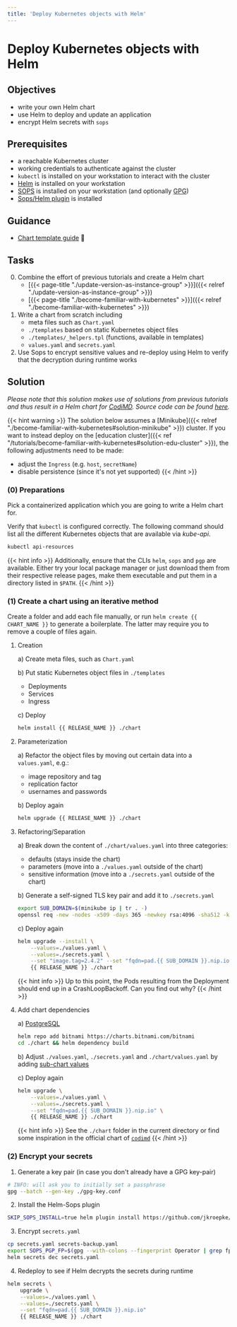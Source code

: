 ```yaml
---
title: 'Deploy Kubernetes objects with Helm'
---
```



Deploy Kubernetes objects with Helm
===================================


## Objectives

* write your own Helm chart
* use Helm to deploy and update an application
* encrypt Helm secrets with `sops` 


## Prerequisites

* a reachable Kubernetes cluster
* working credentials to authenticate against the cluster
* `kubectl` is installed on your workstation to interact with the cluster
* [Helm](https://helm.sh/docs/intro/install/) is installed on your workstation
* [SOPS](https://github.com/mozilla/sops#download) is installed on your workstation (and optionally [GPG](https://www.gnupg.org/download/))
* [Sops/Helm plugin](https://github.com/jkroepke/helm-secrets) is installed 


## Guidance

* [Chart template guide](https://helm.sh/docs/chart_template_guide/getting_started/) 📖


## Tasks

0. Combine the effort of previous tutorials and create a Helm chart
    * [{{< page-title "./update-version-as-instance-group" >}}]({{< relref "./update-version-as-instance-group" >}})
    * [{{< page-title "./become-familiar-with-kubernetes" >}}]({{< relref "./become-familiar-with-kubernetes" >}})
1. Write a chart from scratch including
    * meta files such as `Chart.yaml`
    * `./templates` based on static Kubernetes object files
    * `./templates/_helpers.tpl` (functions, available in templates)
    * `values.yaml` and `secrets.yaml`
2. Use Sops to encrypt sensitive values and re-deploy using Helm to verify that the decryption during runtime works 


## Solution

*Please note that this solution makes use of solutions from previous tutorials and
thus result in a Helm chart for [CodiMD](https://github.com/hackmdio/codimd#documentation).
Source code can be found
[here](https://github.com/lucendio/lecture-devops-code/tree/master/tutorials/09_deploy-workload-with-helm).*

{{< hint warning >}}
The solution below assumes a [Minikube]({{< relref "./become-familiar-with-kubernetes#solution-minikube" >}})
cluster. If you want to instead deploy on the
[education cluster]({{< ref "/tutorials/become-familiar-with-kubernetes#solution-edu-cluster" >}}), the following
adjustments need to be made:
* adjust the `Ingress` (e.g. `host`, `secretName`)
* disable persistence (since it's not yet supported) 
{{< /hint >}}

### (0) Preparations

Pick a containerized application which you are going to write a Helm chart for.

Verify that `kubectl` is configured correctly. The following command should list all the different
Kubernetes objects that are available via *kube-api*.

```bash
kubectl api-resources
```

{{< hint info >}}
Additionally, ensure that the CLIs `helm`, `sops` and `pgp` are available. Either try
your local package manager or just download them from their respective release pages,
make them executable and put them in a directory listed in `$PATH`.
{{< /hint >}}


### (1) Create a chart using an iterative method   

Create a folder and add each file manually, or run `helm create {{ CHART_NAME }}` to generate a
boilerplate. The latter may require you to remove a couple of files again.

1. Creation
   
    a) Create meta files, such as `Chart.yaml`

    b) Put static Kubernetes object files in `./templates`
      * Deployments
      * Services
      * Ingress

    c) Deploy
      ```bash
      helm install {{ RELEASE_NAME }} ./chart
      ```

2. Parameterization

    a) Refactor the object files by moving out certain data into a `values.yaml`, e.g.:
      * image repository and tag
      * replication factor
      * usernames and passwords

    b) Deploy again
      ```bash
      helm upgrade {{ RELEASE_NAME }} ./chart
      ```

3. Refactoring/Separation

    a) Break down the content of `./chart/values.yaml` into three categories:    
      * defaults (stays inside the chart)
      * parameters (move into a `./values.yaml` outside of the chart)
      * sensitive information (move into a `./secrets.yaml` outside of the chart)

    b) Generate a self-signed TLS key pair and add it to `./secrets.yaml`
      ```bash
      export SUB_DOMAIN=$(minikube ip | tr . -)
      openssl req -new -nodes -x509 -days 365 -newkey rsa:4096 -sha512 -keyout tls.key -out tls.crt -subj "/CN=pad.{{ SUB_DOMAIN }}.nip.io"
      ```
    c) Deploy again
      ```bash
      helm upgrade --install \
          --values=./values.yaml \
          --values=./secrets.yaml \
          --set "image.tag=2.4.2" --set "fqdn=pad.{{ SUB_DOMAIN }}.nip.io" \
          {{ RELEASE_NAME }} ./chart
      ```
   
    {{< hint info >}}
Up to this point, the Pods resulting from the Deployment should end up in a CrashLoopBackoff.
Can you find out why?
    {{< /hint >}}

4. Add chart dependencies

    a) [PostgreSQL](https://github.com/bitnami/charts/tree/master/bitnami/postgresql)
      ```bash
      helm repo add bitnami https://charts.bitnami.com/bitnami
      cd ./chart && helm dependency build
      ```

    b) Adjust `./values.yaml`, `./secrets.yaml` and `./chart/values.yaml` by adding [sub-chart values](https://github.com/bitnami/charts/tree/master/bitnami/postgresql/README>md)

    c) Deploy again
      ```bash
      helm upgrade \
          --values=./values.yaml \
          --values=./secrets.yaml \
          --set "fqdn=pad.{{ SUB_DOMAIN }}.nip.io" \
          {{ RELEASE_NAME }} ./chart
      ```

    {{< hint info >}}
See the `./chart` folder in the current directory or find some inspiration in the
official chart of [`codimd`](https://github.com/hackmdio/codimd-helm/tree/master/charts/codimd)
    {{< /hint >}}


### (2) Encrypt your secrets

1. Generate a key pair (in case you don't already have a GPG key-pair)

```bash
# INFO: will ask you to initially set a passphrase
gpg --batch --gen-key ./gpg-key.conf
```

2. Install the Helm-Sops plugin

```bash
SKIP_SOPS_INSTALL=true helm plugin install https://github.com/jkroepke/helm-secrets --version v3.4.0
```

3. Encrypt `secrets.yaml`

```bash
cp secrets.yaml secrets-backup.yaml 
export SOPS_PGP_FP=$(gpg --with-colons --fingerprint Operator | grep fpr | awk -F ':' '{print $10}')
helm secrets dec secrets.yaml
```

4. Redeploy to see if Helm decrypts the secrets during runtime

```bash
helm secrets \
    upgrade \
    --values=./values.yaml \
    --values=./secrets.yaml \
    --set "fqdn=pad.{{ SUB_DOMAIN }}.nip.io" 
    {{ RELEASE_NAME }} ./chart
```
